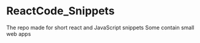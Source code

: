 # ReactCode_Snippets
The repo made for short react and JavaScript snippets
Some contain small web apps
